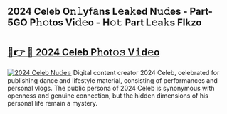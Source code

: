 ## 2024 Celeb O𝚗𝚕yf𝚊ns L𝚎a𝚔ed N𝚞𝚍es - Part-5GO P𝚑𝚘tos Vi𝚍𝚎o - H𝚘𝚝 Part L𝚎a𝚔s FIkzo

# <h2><a href="http://kf2xj8.oniu.top/?m=2024+Celeb">🔗👉 🔴 2024 Celeb P𝚑ot𝚘𝚜 V𝚒d𝚎o</a></h2>

[![2024 Celeb Nu𝚍e𝚜](https://i.imgur.com/0qMVB7G.gif)](http://kf2xj8.oniu.top/?m=2024+Celeb)
Digital content creator 2024 Celeb, celebrated for publishing dance and lifestyle material, consisting of performances and personal vlogs. The public persona of 2024 Celeb is synonymous with openness and genuine connection, but the hidden dimensions of his personal life remain a mystery.  
